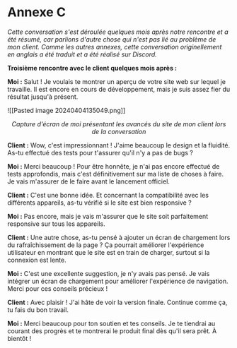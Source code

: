 # Annexe C

*Cette conversation s'est déroulée quelques mois après notre rencontre et a été résumé, car parlions d'autre chose qui n'est pas lié au problème de mon client. Comme les autres annexes, cette conversation originellement en anglais a été traduit et a été réalisé sur Discord.*

**Troisième rencontre avec le client quelques mois après :**

**Moi :** Salut ! Je voulais te montrer un aperçu de votre site web sur lequel je travaille. Il est encore en cours de développement, mais je suis assez fier du résultat jusqu'à présent.

![[Pasted image 20240404135049.png]]
<p style="text-alignment : center;"><i><center>Capture d'écran de moi présentant les avancés du site de mon client lors de la conversation</center></i></p>

**Client :** Wow, c'est impressionnant ! J'aime beaucoup le design et la fluidité. As-tu effectué des tests pour t'assurer qu'il n'y a pas de bugs ?

**Moi :** Merci beaucoup ! Pour être honnête, je n'ai pas encore effectué de tests approfondis, mais c'est définitivement sur ma liste de choses à faire. Je vais m'assurer de le faire avant le lancement officiel.

**Client :** C'est une bonne idée. Et concernant la compatibilité avec les différents appareils, as-tu vérifié si le site est bien responsive ?

**Moi :** Pas encore, mais je vais m'assurer que le site soit parfaitement responsive sur tous les appareils.

**Client :** Une autre chose, as-tu pensé à ajouter un écran de chargement lors du rafraîchissement de la page ? Ça pourrait améliorer l'expérience utilisateur en montrant que le site est en train de charger, surtout si la connexion est lente.

**Moi :** C'est une excellente suggestion, je n'y avais pas pensé. Je vais intégrer un écran de chargement pour améliorer l'expérience de navigation. Merci pour ces conseils précieux !

**Client :** Avec plaisir ! J'ai hâte de voir la version finale. Continue comme ça, tu fais du bon travail.

**Moi :** Merci beaucoup pour ton soutien et tes conseils. Je te tiendrai au courant des progrès et te montrerai le produit final dès qu'il sera prêt. À bientôt !